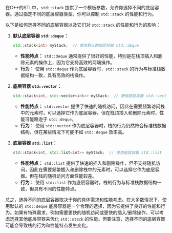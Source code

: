 在C++的STL中，`std::stack` 提供了一个模板参数，允许你选择不同的底层容器。通过指定不同的底层容器类型，你可以控制 `std::stack` 的性能和行为。

以下是如何选择不同的底层容器以及它们对 `std::stack` 的性能和行为的影响：

1. **默认底层容器 `std::deque`：**
   ```cpp
   std::stack<int> myStack;  // 使用默认的底层容器 std::deque
   ```
   - **性能特点：** `std::deque` 通常提供了很好的性能，特别是在栈顶插入和删除元素的操作上，因为它支持高效的两端操作。
   - **行为：** 使用 `std::deque` 作为底层容器时，`std::stack` 的行为与标准栈数据结构一致，具有高效的栈操作。

2. **底层容器 `std::vector`：**
   ```cpp
   std::stack<int, std::vector<int>> myStack;  // 使用底层容器 std::vector
   ```
   - **性能特点：** `std::vector` 提供了快速的随机访问，因此在需要频繁访问栈中的元素时，可以选择它作为底层容器。但在栈顶插入和删除元素时，性能可能略逊于 `std::deque`。
   - **行为：** 使用 `std::vector` 作为底层容器时，栈的行为仍然符合标准栈数据结构，但在某些情况下可能不如 `std::deque` 效率高。

3. **底层容器 `std::list`：**
   ```cpp
   std::stack<int, std::list<int>> myStack;  // 使用底层容器 std::list
   ```
   - **性能特点：** `std::list` 提供了快速的插入和删除操作，但不支持随机访问，因此在需要频繁插入和删除栈中的元素时，可以选择它作为底层容器。但在栈的随机访问方面性能较差。
   - **行为：** 使用 `std::list` 作为底层容器时，栈的行为与标准栈数据结构一致，但具有不同的性能特点。

总之，选择不同的底层容器取决于你的具体需求和性能考虑。在大多数情况下，使用默认的 `std::deque` 底层容器是一个合理的选择，因为它提供了良好的性能和行为。如果有特殊需求，例如需要更快的随机访问或更快的插入/删除操作，可以考虑选择其他底层容器来优化 `std::stack` 的性能。但要注意，选择不同的底层容器可能会导致栈的行为和性能特点发生变化。